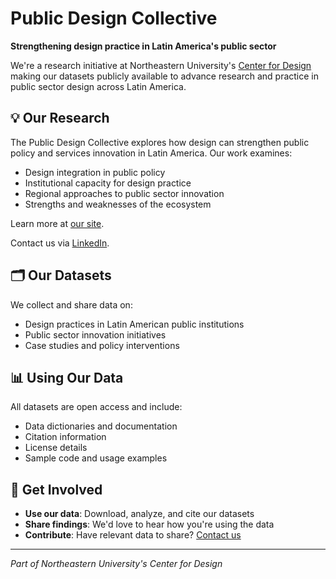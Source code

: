 # Public Design Collective

**Strengthening design practice in Latin America's public sector**

We're a research initiative at Northeastern University's [Center for Design](https://camd.northeastern.edu/research-scholarship/research-centers-institutes/center-for-design/) making our datasets publicly available to advance research and practice in public sector design across Latin America.

## 💡 Our Research

The Public Design Collective explores how design can strengthen public policy and services innovation in Latin America. Our work examines:
- Design integration in public policy
- Institutional capacity for design practice
- Regional approaches to public sector innovation
- Strengths and weaknesses of the ecosystem

Learn more at [our site](https://publicdesigncollective.com).

Contact us via [LinkedIn](https://www.linkedin.com/company/public-design-collective/).

## 🗂️ Our Datasets

We collect and share data on:
- Design practices in Latin American public institutions
- Public sector innovation initiatives
- Case studies and policy interventions

## 📊 Using Our Data

All datasets are open access and include:
- Data dictionaries and documentation
- Citation information
- License details
- Sample code and usage examples

## 🤝 Get Involved

- **Use our data**: Download, analyze, and cite our datasets
- **Share findings**: We'd love to hear how you're using the data
- **Contribute**: Have relevant data to share? [Contact us](mailto:t.rosado@northeastern.edu)

---

*Part of Northeastern University's Center for Design*
